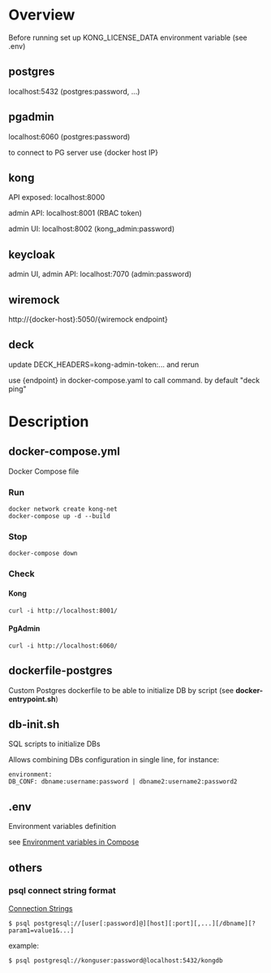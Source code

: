# Overview
Before running set up KONG_LICENSE_DATA environment variable (see .env)

## postgres
localhost:5432 (postgres:password, ...)
## pgadmin
localhost:6060 (postgres:password)

to connect to PG server use {docker host IP}
## kong
API exposed: localhost:8000

admin API: localhost:8001 (RBAC token)

admin UI: localhost:8002 (kong_admin:password)

## keycloak
admin UI, admin API: localhost:7070 (admin:password)
## wiremock
http://{docker-host}:5050/{wiremock endpoint}
## deck
update DECK_HEADERS=kong-admin-token:... and rerun

use {endpoint} in docker-compose.yaml to call command. by default "deck ping"

# Description
## docker-compose.yml
Docker Compose file
### Run
````
docker network create kong-net
docker-compose up -d --build
````
### Stop
````
docker-compose down
````
### Check
#### Kong
````
curl -i http://localhost:8001/
````
#### PgAdmin
````
curl -i http://localhost:6060/
````
## dockerfile-postgres
Custom Postgres dockerfile to be able to initialize DB by script (see **docker-entrypoint.sh**)
## db-init.sh
SQL scripts to initialize DBs

Allows combining DBs configuration in single line, for instance:
````
environment:
DB_CONF: dbname:username:password | dbname2:username2:password2
````
## .env
Environment variables definition

see [Environment variables in Compose](https://docs.docker.com/compose/environment-variables/)

## others
### psql connect string format
[Connection Strings](https://www.postgresql.org/docs/current/libpq-connect.html#LIBPQ-CONNSTRING)
````
$ psql postgresql://[user[:password]@][host][:port][,...][/dbname][?param1=value1&...]
````
example:
````
$ psql postgresql://konguser:password@localhost:5432/kongdb
````
